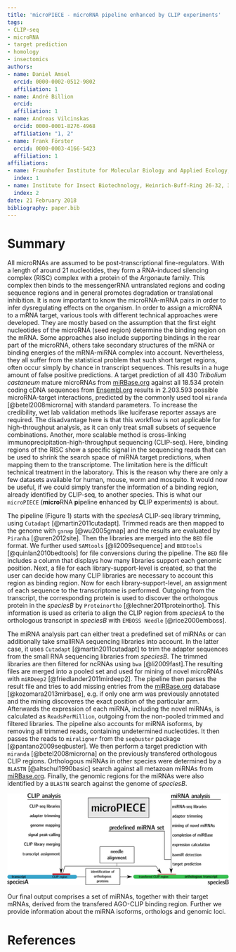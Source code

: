 ```yaml
---
title: 'microPIECE - microRNA pipeline enhanced by CLIP experiments'
tags:
- CLIP-seq
- microRNA
- target prediction
- homology
- insectomics
authors:
- name: Daniel Amsel
  orcid: 0000-0002-0512-9802
  affiliation: 1
- name: André Billion
  orcid:
  affiliation: 1
- name: Andreas Vilcinskas
  orcid: 0000-0001-8276-4968
  affiliation: "1, 2"
- name: Frank Förster
  orcid: 0000-0003-4166-5423
  affiliation: 1
affiliations:
- name: Fraunhofer Institute for Molecular Biology and Applied Ecology, Department of Bioresources, Winchester Str. 2, 35394 Giessen, Germany
  index: 1
- name: Institute for Insect Biotechnology, Heinrich-Buff-Ring 26-32, 35392 Giessen, Germany
  index: 2
date: 21 February 2018
bibliography: paper.bib
---
```


# Summary
All microRNAs are assumed to be post-transcriptional fine-regulators. With a length of around 21 nucleotides, they form a RNA-induced silencing complex (RISC) complex with a protein of the Argonaute family. This complex then binds to the messengerRNA untranslated regions and coding sequence regions and in general promotes degradation or translational inhibition. It is now important to know the microRNA-mRNA pairs in order to infer dysregulating effects on the organism. In order to assign a microRNA to a mRNA target, various tools with different technical approaches were developed. They are mostly based on the assumption that the first eight nucleotides of the microRNA (seed region) determine the binding region on the mRNA. Some approaches also include supporting bindings in the rear part of the microRNA, others take secondary structures of the mRNA or binding energies of the mRNA-miRNA complex into account. Nevertheless, they all suffer from the statistical problem that such short target regions, often occur simply by chance in transcript sequences. This results in a huge amount of false positive predictions. A target prediction of all 430 *Tribolium castaneum* mature microRNAs from [miRBase.org](http://mirbase.org/) against all 18.534 protein coding cDNA sequences from [Ensembl.org](http://www.ensembl.org/index.html) results in 2.203.593 possible microRNA-target interactions, predicted by the commonly used tool `miranda` [@betel2008microrna] with standard parameters. To increase the credibility, wet lab validation methods like luciferase reporter assays are required. The disadvantage here is that this workflow is not applicable for high-throughput analysis, as it can only treat small subsets of sequence combinations. Another, more scalable method is cross-linking immunoprecipitation-high-throughput sequencing (CLIP-seq). Here, binding regions of the RISC show a specific signal in the sequencing reads that can be used to shrink the search space of miRNA target predictions, when mapping them to the transcriptome. The limitation here is the difficult technical treatment in the laboratory. This is the reason why there are only a few datasets available for human, mouse, worm and mosquito. It would now be useful, if we could simply transfer the information of a binding region, already identified by CLIP-seq, to another species. This is what our `microPIECE` (**micro**RNA **pi**peline **e**nhanced by **C**LIP **e**xperiments) is about. 

The pipeline (Figure 1) starts with the *speciesA* CLIP-seq library trimming, using `Cutadapt` [@martin2011cutadapt]. Trimmed reads are then mapped to the genome with `gsnap` [@wu2005gmap] and the results are evaluated by `Piranha` [@uren2012site]. Then the libraries are merged into the `BED` file format. We further used `SAMtools` [@li2009sequence] and `BEDtools` [@quinlan2010bedtools] for file conversions during the pipeline. The `BED` file includes a column that displays how many libraries support each genomic position. Next, a file for each library-support-level is created, so that the user can decide how many CLIP libraries are necessary to account this region as binding region. Now for each library-support-level, an assignment of each sequence to the transcriptome is performed. Outgoing from the transcript, the corresponding protein is used to discover the orthologous protein in the *speciesB* by `Proteinortho` [@lechner2011proteinortho]. This information is used as criteria to align the CLIP region from *speciesA* to the orthologous transcript in *speciesB* with `EMBOSS Needle` [@rice2000emboss].

The miRNA analysis part can either treat a predefined set of miRNAs or can additionally take smallRNA sequencing libraries into account. In the latter case, it uses `Cutadapt` [@martin2011cutadapt] to trim the adapter sequences from the small RNA sequencing libraries from *speciesB*. The trimmed libraries are then filtered for ncRNAs using `bwa` [@li2009fast].The resulting files are merged into a pooled set and used for mining of novel microRNAs with `miRDeep2` [@friedlander2011mirdeep2]. The pipeline then parses the result file and tries to add missing entries from the [miRBase.org](http://mirbase.org/) database [@kozomara2013mirbase], e.g. if only one arm was previously annotated and the mining discoveres the exact position of the particular arm. Afterwards the expression of each miRNA, including the novel miRNAs, is calculated as `ReadsPerMillion`, outgoing from the non-pooled trimmed and filtered libraries. The pipeline also accounts for miRNA isoforms, by removing all trimmed reads, containing undetermined nucleotides. It then passes the reads to `miraligner` from the `seqbuster` package [@pantano2009seqbuster]. We then perform a target prediction with `miranda` [@betel2008microrna] on the previously transfered orthologous CLIP regions. Orthologous miRNAs in other species were determined by a `BLASTN` [@altschul1990basic] search against all metazoan miRNAs from [miRBase.org](http://mirbase.org/). Finally, the genomic regions for the miRNAs were also identified by a `BLASTN` search against the genome of *speciesB*.

![Scheme of the microPIECE pipeline: The user can choose either to provide smallRNA sequencing libraries or solely a set of known microRNAs in addition to the CLIP-seq libraries.](miRNA_CLIP_pipe.png)

Our final output comprises a set of miRNAs, together with their target mRNAs, derived from the transfered AGO-CLIP binding region. Further we provide information about the miRNA isoforms, orthologs and genomic loci.

# References
